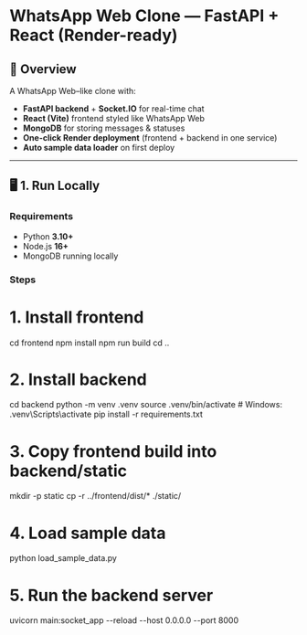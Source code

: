 # WhatsApp Web Clone — FastAPI + React (Render-ready)

## 📌 Overview
A WhatsApp Web–like clone with:
- **FastAPI backend** + **Socket.IO** for real-time chat
- **React (Vite)** frontend styled like WhatsApp Web
- **MongoDB** for storing messages & statuses
- **One-click Render deployment** (frontend + backend in one service)
- **Auto sample data loader** on first deploy

---

## 🖥 1. Run Locally

### Requirements
- Python **3.10+**
- Node.js **16+**
- MongoDB running locally

### Steps
# 1. Install frontend
cd frontend
npm install
npm run build
cd ..

# 2. Install backend
cd backend
python -m venv .venv
source .venv/bin/activate   # Windows: .venv\Scripts\activate
pip install -r requirements.txt

# 3. Copy frontend build into backend/static
mkdir -p static
cp -r ../frontend/dist/* ./static/

# 4. Load sample data
python load_sample_data.py

# 5. Run the backend server
uvicorn main:socket_app --reload --host 0.0.0.0 --port 8000
